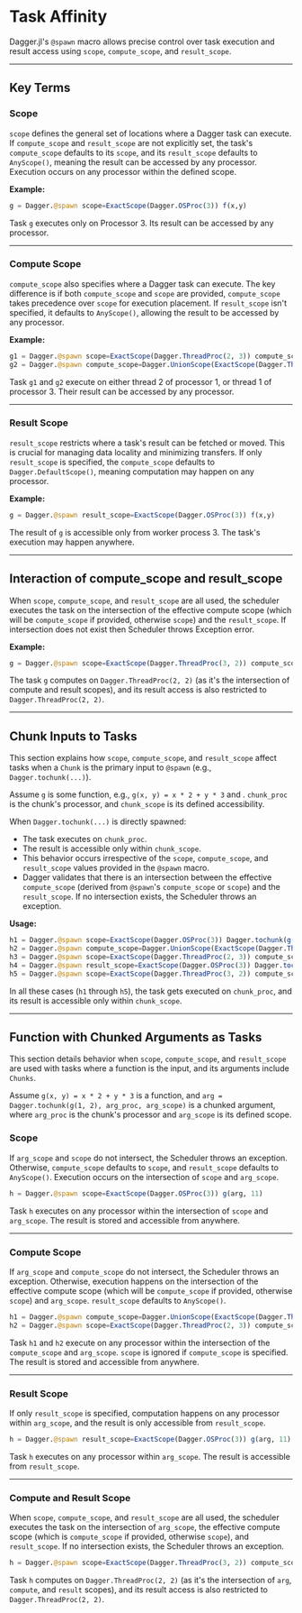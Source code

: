 # Task Affinity 

Dagger.jl's `@spawn` macro allows precise control over task execution and result access using `scope`, `compute_scope`, and `result_scope`.

---

## Key Terms

### Scope  
`scope` defines the general set of locations where a Dagger task can execute. If `compute_scope` and `result_scope` are not explicitly set, the task's `compute_scope` defaults to its `scope`, and its `result_scope` defaults to `AnyScope()`, meaning the result can be accessed by any processor. Execution occurs on any processor within the defined scope.

**Example:**
```julia
g = Dagger.@spawn scope=ExactScope(Dagger.OSProc(3)) f(x,y)
```
Task `g` executes only on Processor 3. Its result can be accessed by any processor.

---

### Compute Scope  
`compute_scope` also specifies where a Dagger task can execute. The key difference is if both `compute_scope` and `scope` are provided, `compute_scope` takes precedence over `scope` for execution placement. If `result_scope` isn't specified, it defaults to `AnyScope()`, allowing the result to be accessed by any processor.

**Example:**
```julia
g1 = Dagger.@spawn scope=ExactScope(Dagger.ThreadProc(2, 3)) compute_scope=Dagger.UnionScope(ExactScope(Dagger.ThreadProc(1, 2)), ExactScope(Dagger.ThreadProc(3, 1))) f(x,y)
g2 = Dagger.@spawn compute_scope=Dagger.UnionScope(ExactScope(Dagger.ThreadProc(1, 2)), ExactScope(Dagger.ThreadProc(3, 1))) f(x,y)
```
Task `g1` and `g2` execute on either thread 2 of processor 1, or thread 1 of processor 3. Their result can be accessed by any processor.

---

### Result Scope  

`result_scope` restricts where a task's result can be fetched or moved. This is crucial for managing data locality and minimizing transfers. If only `result_scope` is specified, the `compute_scope` defaults to `Dagger.DefaultScope()`, meaning computation may happen on any processor.

**Example:**
```julia
g = Dagger.@spawn result_scope=ExactScope(Dagger.OSProc(3)) f(x,y)
```
The result of `g` is accessible only from worker process 3. The task's execution may happen anywhere.

---

## Interaction of compute_scope and result_scope

When `scope`, `compute_scope`, and `result_scope` are all used, the scheduler executes the task on the intersection of the effective compute scope (which will be `compute_scope` if provided, otherwise `scope`) and the `result_scope`. If intersection does not exist then Scheduler throws Exception error.

**Example:**
```julia
g = Dagger.@spawn scope=ExactScope(Dagger.ThreadProc(3, 2)) compute_scope=Dagger.ProcessScope(2) result_scope=Dagger.UnionScope(ExactScope(Dagger.ThreadProc(2, 2)), ExactScope(Dagger.ThreadProc(4, 2))) f(x,y)
```
The task `g` computes on `Dagger.ThreadProc(2, 2)` (as it's the intersection of compute and result scopes), and its result access is also restricted to `Dagger.ThreadProc(2, 2)`.

---

## Chunk Inputs to Tasks  

This section explains how `scope`, `compute_scope`, and `result_scope` affect tasks when a `Chunk` is the primary input to `@spawn` (e.g., `Dagger.tochunk(...)`).

Assume `g` is some function, e.g., `g(x, y) = x * 2 + y * 3` and . `chunk_proc` is the chunk's processor, and `chunk_scope` is its defined accessibility.

When `Dagger.tochunk(...)` is directly spawned:
- The task executes on `chunk_proc`.
- The result is accessible only within `chunk_scope`.
- This behavior occurs irrespective of the `scope`, `compute_scope`, and `result_scope` values provided in the `@spawn` macro.
- Dagger validates that there is an intersection between the effective `compute_scope` (derived from `@spawn`'s `compute_scope` or `scope`) and the `result_scope`. If no intersection exists, the Scheduler throws an exception.

**Usage:**
```julia
h1 = Dagger.@spawn scope=ExactScope(Dagger.OSProc(3)) Dagger.tochunk(g(10, 11), chunk_proc, chunk_scope)
h2 = Dagger.@spawn compute_scope=Dagger.UnionScope(ExactScope(Dagger.ThreadProc(1, 2)), ExactScope(Dagger.ThreadProc(3, 1))) Dagger.tochunk(g(20, 21), chunk_proc, chunk_scope)
h3 = Dagger.@spawn scope=ExactScope(Dagger.ThreadProc(2, 3)) compute_scope=Dagger.UnionScope(ExactScope(Dagger.ThreadProc(1, 2)), ExactScope(Dagger.ThreadProc(3, 1))) Dagger.tochunk(g(30, 31), chunk_proc, chunk_scope)
h4 = Dagger.@spawn result_scope=ExactScope(Dagger.OSProc(3)) Dagger.tochunk(g(40, 41), chunk_proc, chunk_scope)
h5 = Dagger.@spawn scope=ExactScope(Dagger.ThreadProc(3, 2)) compute_scope=Dagger.ProcessScope(2) result_scope=Dagger.UnionScope(ExactScope(Dagger.ThreadProc(2, 2)), ExactScope(Dagger.ThreadProc(4, 2))) Dagger.tochunk(g(50, 51), chunk_proc, chunk_scope)
```
In all these cases (`h1` through `h5`), the task gets executed on `chunk_proc`, and its result is accessible only within `chunk_scope`.

---

## Function with Chunked Arguments as Tasks  

This section details behavior when `scope`, `compute_scope`, and `result_scope` are used with tasks where a function is the input, and its arguments include `Chunks`.

Assume `g(x, y) = x * 2 + y * 3` is a function, and `arg = Dagger.tochunk(g(1, 2), arg_proc, arg_scope)` is a chunked argument, where `arg_proc` is the chunk's processor and `arg_scope` is its defined scope.

### Scope  
If `arg_scope` and `scope` do not intersect, the Scheduler throws an exception. Otherwise, `compute_scope` defaults to `scope`, and `result_scope` defaults to `AnyScope()`. Execution occurs on the intersection of `scope` and `arg_scope`.

```julia
h = Dagger.@spawn scope=ExactScope(Dagger.OSProc(3)) g(arg, 11)
```
Task `h` executes on any processor within the intersection of `scope` and `arg_scope`. The result is stored and accessible from anywhere.

---

### Compute Scope  
If `arg_scope` and `compute_scope` do not intersect, the Scheduler throws an exception. Otherwise, execution happens on the intersection of the effective compute scope (which will be `compute_scope` if provided, otherwise `scope`) and `arg_scope`. `result_scope` defaults to `AnyScope()`.

```julia
h1 = Dagger.@spawn compute_scope=Dagger.UnionScope(ExactScope(Dagger.ThreadProc(1, 2)), ExactScope(Dagger.ThreadProc(3, 1))) g(arg, 11)
h2 = Dagger.@spawn scope=ExactScope(Dagger.ThreadProc(2, 3)) compute_scope=Dagger.UnionScope(ExactScope(Dagger.ThreadProc(1, 2)), ExactScope(Dagger.ThreadProc(3, 1))) g(arg, 21)
```
Task `h1` and `h2` execute on any processor within the intersection of the `compute_scope` and `arg_scope`. `scope` is ignored if `compute_scope` is specified. The result is stored and accessible from anywhere.

---

### Result Scope  
If only `result_scope` is specified, computation happens on any processor within `arg_scope`, and the result is only accessible from `result_scope`.

```julia
h = Dagger.@spawn result_scope=ExactScope(Dagger.OSProc(3)) g(arg, 11)
```
Task `h` executes on any processor within `arg_scope`. The result is accessible from `result_scope`.

---

### Compute and Result Scope  
When `scope`, `compute_scope`, and `result_scope` are all used, the scheduler executes the task on the intersection of `arg_scope`, the effective compute scope (which is `compute_scope` if provided, otherwise `scope`), and `result_scope`. If no intersection exists, the Scheduler throws an exception.

```julia
h = Dagger.@spawn scope=ExactScope(Dagger.ThreadProc(3, 2)) compute_scope=Dagger.ProcessScope(2) result_scope=Dagger.UnionScope(ExactScope(Dagger.ThreadProc(2, 2)), ExactScope(Dagger.ThreadProc(4, 2))) g(arg, 31)
```
Task `h` computes on `Dagger.ThreadProc(2, 2)` (as it's the intersection of `arg`, `compute`, and `result` scopes), and its result access is also restricted to `Dagger.ThreadProc(2, 2)`.
